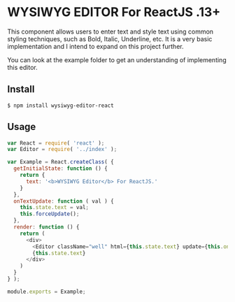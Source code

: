 # WYSIWYG EDITOR For ReactJS .13+

This component allows users to enter text and style text using common styling techniques, such as Bold, Italic, Underline, etc. It is a very basic implementation and I intend to expand on this project further.

You can look at the example folder to get an understanding of implementing this editor.

## Install

```
$ npm install wysiwyg-editor-react
```

## Usage

```javascript
var React = require( 'react' );
var Editor = require( '../index' );

var Example = React.createClass( {
  getInitialState: function () {
    return {
      text: '<b>WYSIWYG Editor</b> For ReactJS.'
    }
  },
  onTextUpdate: function ( val ) {
    this.state.text = val;
    this.forceUpdate();
  },
  render: function () {
    return (
      <div>
        <Editor className="well" html={this.state.text} update={this.onTextUpdate} />
        {this.state.text}
      </div>
    )
  }
} );

module.exports = Example;
```
